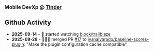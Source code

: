 ### Mobile DevXp @ [Tinder](https://medium.com/tinder)

## Github Activity
- **2025-09-14** - 👀 started watching [block/trailblaze](https://github.com/block/trailblaze)
- **2025-08-28** - 🧑🏻‍💻 merged PR [#17](https://github.com/ivanalvarado/baseline-scores-plugin/pull/17) to [ivanalvarado/baseline-scores-plugin](https://github.com/ivanalvarado/baseline-scores-plugin): "Make the plugin configuration cache compatible"